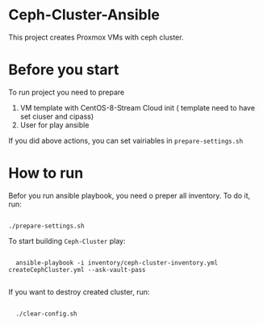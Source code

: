 # Ceph-Cluster-Ansible

This project creates Proxmox VMs with ceph cluster.

# Before you start

To run project you need to prepare

 1. VM template with CentOS-8-Stream Cloud init ( template need to have set ciuser and cipass)
 2. User for play ansible
 
If you did above actions, you can set vairiables in <code>prepare-settings.sh</code>

# How to run

Befor you run ansible playbook, you need o preper all inventory.
To do it, run:

<code>
./prepare-settings.sh
</code>

To start building <code>Ceph-Cluster</code> play:

<code>
  ansible-playbook -i inventory/ceph-cluster-inventory.yml createCephCluster.yml --ask-vault-pass
  </code>
  
  If you want to destroy created cluster, run:
  
  <code>
  ./clear-config.sh
  </code>
